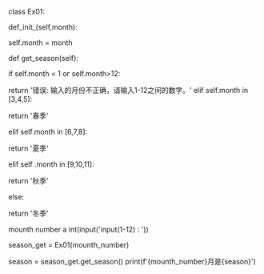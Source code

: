 class Ex01:

def_init_(self,month):

self.month = month

def get_season(self):

if self.month < 1 oг self.month>12:

return '错误: 输入的月份不正确，请输入1-12之间的数字。'
elif self.month in [3,4,5]:

return '春季'

elif self.month in [6,7,8]:

return '夏季'

elif self .month in [9,10,11]:

return '秋季'

else:

return '冬季'

mounth number a int(input('input(1-12) : '))

season_get = Ex01(mounth_number)

season = season_get.get_season()
print(f'{mounth_number}月是{season}')

